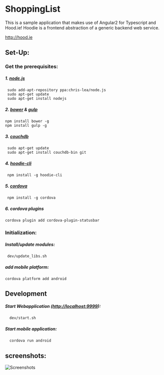 # ShoppingList

This is a sample application that makes use of Angular2 for Typescript and Hood.ie!
Hoodie is a frontend abstraction of a generic backend web service.

 <http://hood.ie>

## Set-Up:

### Get the prerequisites:

##### 1. [node.js](https://nodejs.org/en/)
     sudo add-apt-repository ppa:chris-lea/node.js
     sudo apt-get update
     sudo apt-get install nodejs

##### 2. [bower](http://bower.io/) & [gulp](http://gulpjs.com/)
    npm install bower -g
    npm install gulp -g

##### 3. [couchdb](http://couchdb.apache.org/)
     sudo apt-get update
     sudo apt-get install couchdb-bin git

##### 4. [hoodie-cli](http://hood.ie)
     npm install -g hoodie-cli

##### 5. [cordova](https://cordova.apache.org/)
     npm install -g cordova

##### 6. cordova plugins
    cordova plugin add cordova-plugin-statusbar

### Initialization:
##### Install/update modules:
     dev/update_libs.sh
##### add mobile platform:
    cordova platform add android

## Development

##### Start Webapplication (<http://localhost:9999>):
      dev/start.sh

##### Start mobile application:
      cordova run android

## screenshots:
![Screenshots](https://github.com/SimonWolf/ShoppingList-Hoodie/blob/master/assets/images/frame.png?raw=true "Screenshots")
